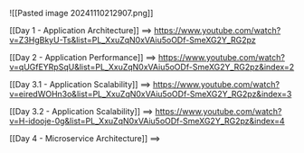 ![[Pasted image 20241110212907.png]]

[[Day 1 - Application Architecture]] ==> https://www.youtube.com/watch?v=Z3HgBkyU-Ts&list=PL_XxuZqN0xVAiu5oODf-SmeXG2Y_RG2pz



[[Day 2 - Application Performance]] ==> https://www.youtube.com/watch?v=qUGfEYRpSqU&list=PL_XxuZqN0xVAiu5oODf-SmeXG2Y_RG2pz&index=2


[[Day 3.1 - Application Scalability]] ==> https://www.youtube.com/watch?v=eiredWOHn3o&list=PL_XxuZqN0xVAiu5oODf-SmeXG2Y_RG2pz&index=3


[[Day 3.2 - Application Scalability]] ==> https://www.youtube.com/watch?v=H-idooje-0g&list=PL_XxuZqN0xVAiu5oODf-SmeXG2Y_RG2pz&index=4


[[Day 4 - Microservice Architecture]]  ==>